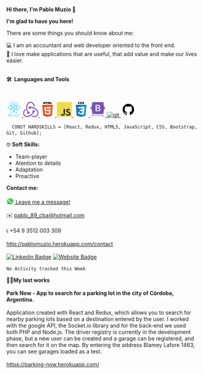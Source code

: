 <b>Hi there, I'm Pablo Muzio </b> 👋

<b>I'm glad to have you here!</b>

There are some things you should know about me:

💻 I am an accountant and web developer oriented to the front end.<br/>
:yellow_heart: I love make applications that are useful, that add value and make our lives easier.


<br/>    <b
      ><g-emoji
        class="g-emoji"
        alias="hammer_and_wrench"
        fallback-src="https://github.githubassets.com/images/icons/emoji/unicode/1f6e0.png"
        >🛠️</g-emoji
      >&nbsp;&nbsp;Languages&nbsp;and&nbsp;Tools</b
    >
    

  <br />
  <p align="left" dir="auto">
<a href="https://reactjs.org/" rel="nofollow">
      <img
        src="https://raw.githubusercontent.com/devicons/devicon/master/icons/react/react-original-wordmark.svg"
        alt="react"
        width="40"
        height="40"
        style="max-width: 100%;"
      />
    </a>
      <a href="https://reactjs.org/" rel="nofollow">
      <img
        src="./img/redux1.png"
        alt="redux"
        width="40"
        height="40"
        style="max-width: 100%;"
      />
    </a>
      <a href="https://www.w3.org/html/" rel="nofollow">
      <img
        src="https://raw.githubusercontent.com/devicons/devicon/master/icons/html5/html5-original-wordmark.svg"
        alt="html5"
        width="40"
        height="40"
        style="max-width: 100%;"
      />
    </a>     
      <a
      href="https://developer.mozilla.org/en-US/docs/Web/JavaScript"
      rel="nofollow"
    >
      <img
        src="https://raw.githubusercontent.com/devicons/devicon/master/icons/javascript/javascript-original.svg"
        alt="javascript"
        width="40"
        height="40"
        style="max-width: 100%;"
      />
    </a>      
      <a href="https://www.w3schools.com/css/" rel="nofollow">
      <img
        src="https://raw.githubusercontent.com/devicons/devicon/master/icons/css3/css3-original-wordmark.svg"
        alt="css3"
        width="40"
        height="40"
        style="max-width: 100%;"
      />
    </a>      
      <a href="https://getbootstrap.com" rel="nofollow">
      <img
        src="https://raw.githubusercontent.com/devicons/devicon/master/icons/bootstrap/bootstrap-plain-wordmark.svg"
        alt="bootstrap"
        width="40"
        height="40"
        style="max-width: 100%;"
      />
       <a href="https://git-scm.com/" rel="nofollow">
      <img
        src="https://camo.githubusercontent.com/fbfcb9e3dc648adc93bef37c718db16c52f617ad055a26de6dc3c21865c3321d/68747470733a2f2f7777772e766563746f726c6f676f2e7a6f6e652f6c6f676f732f6769742d73636d2f6769742d73636d2d69636f6e2e737667"
        alt="git"
        width="40"
        height="40"
        data-canonical-src="https://www.vectorlogo.zone/logos/git-scm/git-scm-icon.svg"
        style="max-width: 100%;"
      />
    </a>
            <img
        src="./img/github.png"
        alt="git"
        width="40"
        height="40"
        style="max-width: 100%;"
      />
      </p>
      
      CONST HARDSKILLS = [React, Redux, HTML5, JavaScript, CSS, Bootstrap, Git, Github];
      
:nerd_face: <b>Soft Skills:</b>
      <br/>
      <ul>
            <li>Team-player</li>
            <li>Atention to details</li>
            <li>Adaptation</li>
            <li>Proactive</li>
      </ul>

 <b>Contact me:</b>
 <br/><br/>
 <a href="https://wa.me/5493512003309?text=Hola%20Pablo,%20te%20contacto%20porque%20vi%20tu%20portafolio%20en%20Internet!" rel="nofollow">
      <img
        src="./img/logoWhat.png"
        alt="whatsApp"
        width="20"
        height="20" 
        align="Absbottom"
      />
       Leave me a message!
    </a> 
<br/><br/>
:envelope: pablo_89_cba@hotmail.com
<br/><br/>
:telephone_receiver: +54 9 3512 003 309
<br/><br/>
http://pablomuzio.herokuapp.com/contact
<br/><br/>
<a href="https://www.linkedin.com/in/pablo-alejandro-muzio-49a57153/" rel="nofollow" target="_blank"><img src="https://camo.githubusercontent.com/93ca47e21e17f622a41d26d599e008e4c30b8a322186f18019bc43d54f57b0c9/68747470733a2f2f696d672e736869656c64732e696f2f62616467652f2d4c696e6b6564496e2d3065373661383f7374796c653d666c61742d737175617265266c6f676f3d4c696e6b6564696e266c6f676f436f6c6f723d7768697465" alt="Linkedin Badge" data-canonical-src="https://img.shields.io/badge/-LinkedIn-0e76a8?style=flat-square&amp;logo=Linkedin&amp;logoColor=white" style="max-width: 100%;"></a>
<a href="https://pablomuzio.herokuapp.com/" target="_blank"><img src="https://camo.githubusercontent.com/58303f0576559ea5bd6dad66e2a43cdab19d1902f1d4bdf693e8c0956dc1b46a/68747470733a2f2f696d672e736869656c64732e696f2f62616467652f576562736974652d3362353939383f7374796c653d666c61742d737175617265266c6f676f3d676f6f676c652d6368726f6d65266c6f676f436f6c6f723d7768697465" alt="Website Badge" data-canonical-src="https://img.shields.io/badge/Website-3b5998?style=flat-square&amp;logo=google-chrome&amp;logoColor=white" style="max-width: 100%;"></a>




<!--START_SECTION:waka-->
```text
No Activity tracked this Week
```
<!--END_SECTION:waka-->

:office_worker:<b>My last works</b>
<br/><br/>
<b>Park Now - App to search for a parking lot in the city of Córdoba, Argentina.</b>
<br/><br/>
Application created with React and Redux, which allows you to search for nearby parking lots based on a destination entered by the user.
I worked with the google API, the Socket.io library and for the back-end we used both PHP and Node.js.
The driver registry is currently in the development phase, but a new user can be created and a garage can be registered, and then search for it on the map.
By entering the address Blamey Lafore 1463, you can see garages loaded as a test.
<br/><br/>
https://parking-now.herokuapp.com/
